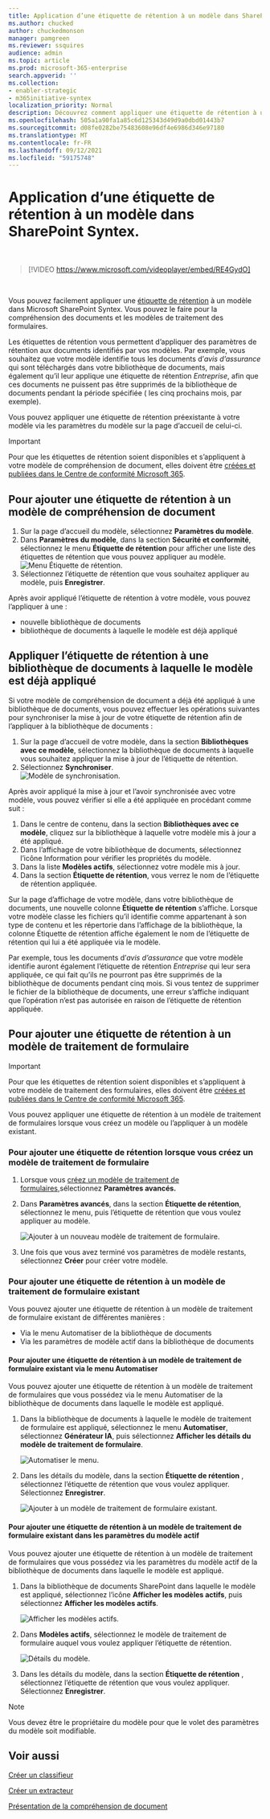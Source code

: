 ```yaml
---
title: Application d’une étiquette de rétention à un modèle dans SharePoint Syntex.
ms.author: chucked
author: chuckedmonson
manager: pamgreen
ms.reviewer: ssquires
audience: admin
ms.topic: article
ms.prod: microsoft-365-enterprise
search.appverid: ''
ms.collection:
- enabler-strategic
- m365initiative-syntex
localization_priority: Normal
description: Découvrez comment appliquer une étiquette de rétention à un modèle dans SharePoint Syntex.
ms.openlocfilehash: 505a1a90fa1a85c6d125343d49d9a0dbd01443b7
ms.sourcegitcommit: d08fe0282be75483608e96df4e6986d346e97180
ms.translationtype: MT
ms.contentlocale: fr-FR
ms.lasthandoff: 09/12/2021
ms.locfileid: "59175748"
---
```

# <a name="apply-a-retention-label-to-a-model-in-sharepoint-syntex"></a>Application d’une étiquette de rétention à un modèle dans SharePoint Syntex.

</br>

> [!VIDEO https://www.microsoft.com/videoplayer/embed/RE4GydO]  

</br>


Vous pouvez facilement appliquer une [étiquette de rétention](../compliance/retention.md) à un modèle dans Microsoft SharePoint Syntex. Vous pouvez le faire pour la compréhension des documents et les modèles de traitement des formulaires.

Les étiquettes de rétention vous permettent d’appliquer des paramètres de rétention aux documents identifiés par vos modèles.  Par exemple, vous souhaitez que votre modèle identifie tous les documents d’*avis d’assurance* qui sont téléchargés dans votre bibliothèque de documents, mais également qu’il leur applique une étiquette de rétention *Entreprise*, afin que ces documents ne puissent pas être supprimés de la bibliothèque de documents pendant la période spécifiée ( les cinq prochains mois, par exemple).

Vous pouvez appliquer une étiquette de rétention préexistante à votre modèle via les paramètres du modèle sur la page d’accueil de celui-ci. 

> [!Important]
> Pour que les étiquettes de rétention soient disponibles et s’appliquent à votre modèle de compréhension de document, elles doivent être [créées et publiées dans le Centre de conformité Microsoft 365](../compliance/create-apply-retention-labels.md#how-to-create-and-publish-retention-labels).

## <a name="to-add-a-retention-label-to-a-document-understanding-model"></a>Pour ajouter une étiquette de rétention à un modèle de compréhension de document

1. Sur la page d’accueil du modèle, sélectionnez **Paramètres du modèle**.</br>
2. Dans **Paramètres du modèle**, dans la section **Sécurité et conformité**, sélectionnez le menu **Étiquette de rétention** pour afficher une liste des étiquettes de rétention que vous pouvez appliquer au modèle.</br>
 ![Menu Étiquette de rétention.](../media/content-understanding/retention-labels-menu.png)</br> 
3. Sélectionnez l’étiquette de rétention que vous souhaitez appliquer au modèle, puis **Enregistrer**.</br>

Après avoir appliqué l’étiquette de rétention à votre modèle, vous pouvez l’appliquer à une :
- nouvelle bibliothèque de documents
- bibliothèque de documents à laquelle le modèle est déjà appliqué
 
## <a name="apply-the-retention-label-to-a-document-library-to-which-the-model-is-already-applied"></a>Appliquer l’étiquette de rétention à une bibliothèque de documents à laquelle le modèle est déjà appliqué

Si votre modèle de compréhension de document a déjà été appliqué à une bibliothèque de documents, vous pouvez effectuer les opérations suivantes pour synchroniser la mise à jour de votre étiquette de rétention afin de l’appliquer à la bibliothèque de documents :</br>

1. Sur la page d’accueil de votre modèle, dans la section **Bibliothèques avec ce modèle**, sélectionnez la bibliothèque de documents à laquelle vous souhaitez appliquer la mise à jour de l’étiquette de rétention. </br> 
2. Sélectionnez **Synchroniser**. </br>
 ![Modèle de synchronisation.](../media/content-understanding/sync-model.png)</br> 


Après avoir appliqué la mise à jour et l’avoir synchronisée avec votre modèle, vous pouvez vérifier si elle a été appliquée en procédant comme suit :

1. Dans le centre de contenu, dans la section **Bibliothèques avec ce modèle**, cliquez sur la bibliothèque à laquelle votre modèle mis à jour a été appliqué. </br>
2. Dans l’affichage de votre bibliothèque de documents, sélectionnez l’icône Information pour vérifier les propriétés du modèle.</br>  
3. Dans la liste **Modèles actifs**, sélectionnez votre modèle mis à jour.</br>
4. Dans la section **Étiquette de rétention**, vous verrez le nom de l’étiquette de rétention appliquée.</br>


Sur la page d’affichage de votre modèle, dans votre bibliothèque de documents, une nouvelle colonne **Étiquette de rétention** s’affiche.  Lorsque votre modèle classe les fichiers qu’il identifie comme appartenant à son type de contenu et les répertorie dans l’affichage de la bibliothèque, la colonne Étiquette de rétention affiche également le nom de l’étiquette de rétention qui lui a été appliquée via le modèle.


Par exemple, tous les documents d’*avis d’assurance* que votre modèle identifie auront également l’étiquette de rétention *Entreprise* qui leur sera appliquée, ce qui fait qu’ils ne pourront pas être supprimés de la bibliothèque de documents pendant cinq mois. Si vous tentez de supprimer le fichier de la bibliothèque de documents, une erreur s’affiche indiquant que l’opération n’est pas autorisée en raison de l’étiquette de rétention appliquée.

## <a name="to-add-a-retention-label-to-a-form-processing-model"></a>Pour ajouter une étiquette de rétention à un modèle de traitement de formulaire

> [!Important]
> Pour que les étiquettes de rétention soient disponibles et s’appliquent à votre modèle de traitement des formulaires, elles doivent être [créées et publiées dans le Centre de conformité Microsoft 365](../compliance/create-apply-retention-labels.md#how-to-create-and-publish-retention-labels).

Vous pouvez appliquer une étiquette de rétention à un modèle de traitement de formulaires lorsque vous créez un modèle ou l’appliquer à un modèle existant.

### <a name="to-add-a-retention-label-when-you-create-a-form-processing-model"></a>Pour ajouter une étiquette de rétention lorsque vous créez un modèle de traitement de formulaire

1. Lorsque vous [créez un modèle de traitement de formulaires,](./create-a-form-processing-model.md)sélectionnez <b>Paramètres avancés.</b>
2. Dans <b>Paramètres avancés</b>, dans la section <b>Étiquette de rétention</b>, sélectionnez le menu, puis l’étiquette de rétention que vous voulez appliquer au modèle.</b>

 
     ![Ajouter à un nouveau modèle de traitement de formulaire.](../media/content-understanding/retention-label-forms.png)</br>

3.  Une fois que vous avez terminé vos paramètres de modèle restants, sélectionnez <b>Créer</b> pour créer votre modèle.

### <a name="to-add-a-retention-label-to-an-existing-form-processing-model"></a>Pour ajouter une étiquette de rétention à un modèle de traitement de formulaire existant

Vous pouvez ajouter une étiquette de rétention à un modèle de traitement de formulaire existant de différentes manières :
- Via le menu Automatiser de la bibliothèque de documents
- Via les paramètres de modèle actif dans la bibliothèque de documents 


#### <a name="to-add-a-retention-label-to-an-existing-form-processing-model-through-the-automate-menu"></a>Pour ajouter une étiquette de rétention à un modèle de traitement de formulaire existant via le menu Automatiser

Vous pouvez ajouter une étiquette de rétention à un modèle de traitement de formulaires que vous possédez via le menu Automatiser de la bibliothèque de documents dans laquelle le modèle est appliqué.


1. Dans la bibliothèque de documents à laquelle le modèle de traitement de formulaire est appliqué, sélectionnez le menu <b>Automatiser</b>, sélectionnez <b>Générateur IA</b>, puis sélectionnez <b>Afficher les détails du modèle de traitement de formulaire</b>.

   ![Automatiser le menu.](../media/content-understanding/automate-menu.png)</br>

2. Dans les détails du modèle, dans la section <b>Étiquette de rétention</b> , sélectionnez l’étiquette de rétention que vous voulez appliquer.  Sélectionnez <b>Enregistrer</b>.

     ![Ajouter à un modèle de traitement de formulaire existant.](../media/content-understanding/retention-label-model-details.png)</br> 

#### <a name="to-add-a-retention-label-to-an-existing-form-processing-model-in-the-active-model-settings"></a>Pour ajouter une étiquette de rétention à un modèle de traitement de formulaire existant dans les paramètres du modèle actif

Vous pouvez ajouter une étiquette de rétention à un modèle de traitement de formulaires que vous possédez via les paramètres du modèle actif de la bibliothèque de documents dans laquelle le modèle est appliqué.

1. Dans la bibliothèque de documents SharePoint dans laquelle le modèle est appliqué, sélectionnez l’icône <b>Afficher les modèles actifs</b>, puis sélectionnez <b>Afficher les modèles actifs</b>.</b>

   ![Afficher les modèles actifs.](../media/content-understanding/info-du.png)</br> 

2. Dans <b>Modèles actifs</b>, sélectionnez le modèle de traitement de formulaire auquel vous voulez appliquer l’étiquette de rétention.

     ![Détails du modèle.](../media/content-understanding/retention-label-model-details.png)</br> 


3. Dans les détails du modèle, dans la section <b>Étiquette de rétention</b> , sélectionnez l’étiquette de rétention que vous voulez appliquer.  Sélectionnez <b>Enregistrer</b>.

> [!NOTE]
> Vous devez être le propriétaire du modèle pour que le volet des paramètres du modèle soit modifiable. 


## <a name="see-also"></a>Voir aussi
[Créer un classifieur](create-a-classifier.md)

[Créer un extracteur](create-an-extractor.md)

[Présentation de la compréhension de document](document-understanding-overview.md)
